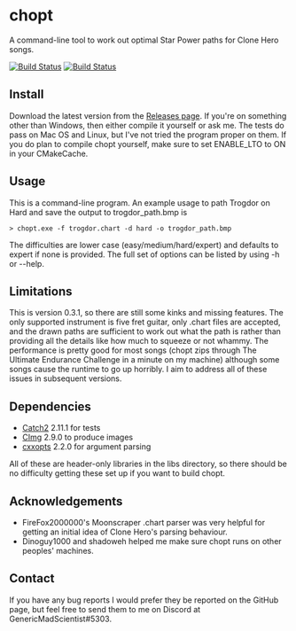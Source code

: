 # chopt

A command-line tool to work out optimal Star Power paths for Clone Hero songs.

[![Build Status](https://travis-ci.com/GenericMadScientist/chopt.svg?branch=develop)](https://travis-ci.com/GenericMadScientist/chopt)
[![Build Status](https://ci.appveyor.com/api/projects/status/github/GenericMadScientist/chopt?branch=develop&svg=true)](https://ci.appveyor.com/project/GenericMadScientist/chopt)

## Install

Download the latest version from the [Releases page](../../releases). If you're
on something other than Windows, then either compile it yourself or ask me. The
tests do pass on Mac OS and Linux, but I've not tried the program proper on
them. If you do plan to compile chopt yourself, make sure to set ENABLE_LTO to
ON in your CMakeCache.

## Usage

This is a command-line program. An example usage to path Trogdor on Hard and
save the output to trogdor_path.bmp is

```
> chopt.exe -f trogdor.chart -d hard -o trogdor_path.bmp
```

The difficulties are lower case (easy/medium/hard/expert) and defaults to
expert if none is provided. The full set of options can be listed by using -h or
--help.

## Limitations

This is version 0.3.1, so there are still some kinks and missing features. The
only supported instrument is five fret guitar, only .chart files are accepted,
and the drawn paths are sufficient to work out what the path is rather than
providing all the details like how much to squeeze or not whammy. The
performance is pretty good for most songs (chopt zips through The Ultimate
Endurance Challenge in a minute on my machine) although some songs cause the
runtime to go up horribly. I aim to address all of these issues in subsequent
versions.

## Dependencies

* [Catch2](https://github.com/catchorg/Catch2) 2.11.1 for tests
* [CImg](https://cimg.eu/) 2.9.0 to produce images
* [cxxopts](https://github.com/jarro2783/cxxopts) 2.2.0 for argument parsing

All of these are header-only libraries in the libs directory, so there should
be no difficulty getting these set up if you want to build chopt.

## Acknowledgements

* FireFox2000000's Moonscraper .chart parser was very helpful for getting an
initial idea of Clone Hero's parsing behaviour.
* Dinoguy1000 and shadoweh helped me make sure chopt runs on other peoples'
machines.

## Contact

If you have any bug reports I would prefer they be reported on the GitHub page,
but feel free to send them to me on Discord at GenericMadScientist#5303.

